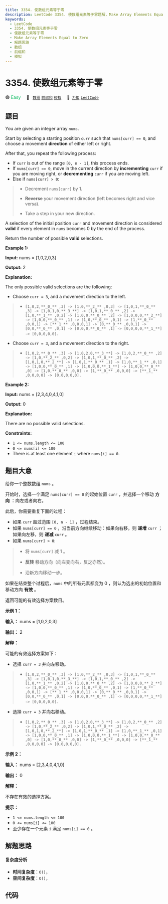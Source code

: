 ```yaml
---
title: 3354. 使数组元素等于零
description: LeetCode 3354. 使数组元素等于零题解，Make Array Elements Equal to Zero，包含解题思路、复杂度分析以及完整的 JavaScript 代码实现。
keywords:
  - LeetCode
  - 3354. 使数组元素等于零
  - 使数组元素等于零
  - Make Array Elements Equal to Zero
  - 解题思路
  - 数组
  - 前缀和
  - 模拟
---
```


# 3354. 使数组元素等于零

🟢 <font color=#15bd66>Easy</font>&emsp; 🔖&ensp; [`数组`](/tag/array.md) [`前缀和`](/tag/prefix-sum.md) [`模拟`](/tag/simulation.md)&emsp; 🔗&ensp;[`力扣`](https://leetcode.cn/problems/make-array-elements-equal-to-zero) [`LeetCode`](https://leetcode.com/problems/make-array-elements-equal-to-zero)

## 题目

You are given an integer array `nums`.

Start by selecting a starting position `curr` such that `nums[curr] == 0`, and
choose a movement **direction** of either left or right.

After that, you repeat the following process:

  * If `curr` is out of the range `[0, n - 1]`, this process ends.
  * If `nums[curr] == 0`, move in the current direction by **incrementing** `curr` if you are moving right, or **decrementing** `curr` if you are moving left.
  * Else if `nums[curr] > 0`: 
> 
> * Decrement `nums[curr]` by 1.
> 
> * **Reverse**  your movement direction (left becomes right and vice versa).
> 
> * Take a step in your new direction.

A selection of the initial position `curr` and movement direction is
considered **valid** if every element in `nums` becomes 0 by the end of the
process.

Return the number of possible **valid** selections.



**Example 1:**

**Input:** nums = [1,0,2,0,3]

**Output:** 2

**Explanation:**

The only possible valid selections are the following:

  * Choose `curr = 3`, and a movement direction to the left. 
> 
> * `[1,0,2,**_0_** ,3] -> [1,0,**_2_** ,0,3] -> [1,0,1,**_0_** ,3] -> [1,0,1,0,**_3_**] -> [1,0,1,**_0_** ,2] -> [1,0,**_1_** ,0,2] -> [1,0,0,**_0_** ,2] -> [1,0,0,0,**_2_**] -> [1,0,0,**_0_** ,1] -> [1,0,**_0_** ,0,1] -> [1,**_0_** ,0,0,1] -> [**_1_** ,0,0,0,1] -> [0,**_0_** ,0,0,1] -> [0,0,**_0_** ,0,1] -> [0,0,0,**_0_** ,1] -> [0,0,0,0,**_1_**] -> [0,0,0,0,0]`.
  * Choose `curr = 3`, and a movement direction to the right. 
> 
> * `[1,0,2,**_0_** ,3] -> [1,0,2,0,**_3_**] -> [1,0,2,**_0_** ,2] -> [1,0,**_2_** ,0,2] -> [1,0,1,**_0_** ,2] -> [1,0,1,0,**_2_**] -> [1,0,1,**_0_** ,1] -> [1,0,**_1_** ,0,1] -> [1,0,0,**_0_** ,1] -> [1,0,0,0,**_1_**] -> [1,0,0,**_0_** ,0] -> [1,0,**_0_** ,0,0] -> [1,**_0_** ,0,0,0] -> [**_1_** ,0,0,0,0] -> [0,0,0,0,0].`

**Example 2:**

**Input:** nums = [2,3,4,0,4,1,0]

**Output:** 0

**Explanation:**

There are no possible valid selections.



**Constraints:**

  * `1 <= nums.length <= 100`
  * `0 <= nums[i] <= 100`
  * There is at least one element `i` where `nums[i] == 0`.


## 题目大意

给你一个整数数组 `nums` 。

开始时，选择一个满足 `nums[curr] == 0` 的起始位置 `curr` ，并选择一个移动 **方向**  ：向左或者向右。

此后，你需要重复下面的过程：

  * 如果 `curr` 超过范围 `[0, n - 1]` ，过程结束。
  * 如果 `nums[curr] == 0` ，沿当前方向继续移动：如果向右移，则 **递增**  `curr` ；如果向左移，则 **递减**  `curr` 。
  * 如果 `nums[curr] > 0`: 
> 
> * 将 `nums[curr]` 减 1 。
> 
> * **反转**  移动方向（向左变向右，反之亦然）。
> 
> * 沿新方向移动一步。

如果在结束整个过程后，`nums` 中的所有元素都变为 0 ，则认为选出的初始位置和移动方向 **有效**  。

返回可能的有效选择方案数目。



**示例 1：**

**输入：** nums = [1,0,2,0,3]

**输出：** 2

**解释：**

可能的有效选择方案如下：

  * 选择 `curr = 3` 并向左移动。 
> 
> * `[1,0,2,**_0_** ,3] -> [1,0,**_2_** ,0,3] -> [1,0,1,**_0_** ,3] -> [1,0,1,0,**_3_**] -> [1,0,1,**_0_** ,2] -> [1,0,**_1_** ,0,2] -> [1,0,0,**_0_** ,2] -> [1,0,0,0,**_2_**] -> [1,0,0,**_0_** ,1] -> [1,0,**_0_** ,0,1] -> [1,**_0_** ,0,0,1] -> [**_1_** ,0,0,0,1] -> [0,**_0_** ,0,0,1] -> [0,0,**_0_** ,0,1] -> [0,0,0,**_0_** ,1] -> [0,0,0,0,**_1_**] -> [0,0,0,0,0]`.
  * 选择 `curr = 3` 并向右移动。 
> 
> * `[1,0,2,**_0_** ,3] -> [1,0,2,0,**_3_**] -> [1,0,2,**_0_** ,2] -> [1,0,**_2_** ,0,2] -> [1,0,1,**_0_** ,2] -> [1,0,1,0,**_2_**] -> [1,0,1,**_0_** ,1] -> [1,0,**_1_** ,0,1] -> [1,0,0,**_0_** ,1] -> [1,0,0,0,**_1_**] -> [1,0,0,**_0_** ,0] -> [1,0,**_0_** ,0,0] -> [1,**_0_** ,0,0,0] -> [**_1_** ,0,0,0,0] -> [0,0,0,0,0].`

**示例 2：**

**输入：** nums = [2,3,4,0,4,1,0]

**输出：** 0

**解释：**

不存在有效的选择方案。



**提示：**

  * `1 <= nums.length <= 100`
  * `0 <= nums[i] <= 100`
  * 至少存在一个元素 `i` 满足 `nums[i] == 0` 。


## 解题思路

#### 复杂度分析

- **时间复杂度**：`O()`，
- **空间复杂度**：`O()`，

## 代码

```javascript

```